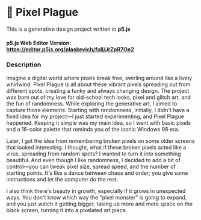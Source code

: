 # 👾 Pixel Plague

This is a generative design project written in **p5.js**

#### p5.js Web Editor Version: https://editor.p5js.org/plaskevich/full/JrZpR7Oe2

### Description

Imagine a digital world where pixels break free, swirling around like a lively
whirlwind. Pixel Plague is all about these vibrant pixels spreading out from different spots,
creating a funky and always changing design. The project was born out of my love for
old-school tech looks, pixel and glitch art, and the fun of randomness. While exploring the
generative art, I aimed to capture those elements. Starting with randomness, initially, I
didn't have a fixed idea for my project—I just started experimenting, and Pixel Plague
happened. Keeping it simple was my main idea, so I went with basic pixels and a 16-color
palette that reminds you of the iconic Windows 98 era.


Later, I got the idea from remembering broken pixels on some older screens that looked
interesting. I thought, what if these broken pixels acted like a virus, spreading from
random spots? I wanted to turn it into something beautiful. And even though I like
randomness, I decided to add a bit of control—you can tweak pixel size, spread speed,
and the number of starting points. It's like a dance between chaos and order; you give
some instructions and let the computer do the rest.


I also think there's beauty in growth, especially if it grows in unexpected ways. You don't
know which way the "pixel monster" is going to expand, and you just watch it getting
bigger, taking up more and more space on the black screen, turning it into a pixelated art
piece.

